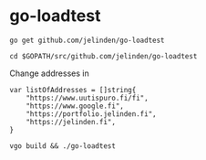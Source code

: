 # go-loadtest

`go get github.com/jelinden/go-loadtest`

`cd $GOPATH/src/github.com/jelinden/go-loadtest`

Change addresses in

```
var listOfAddresses = []string{
	"https://www.uutispuro.fi/fi",
	"https://www.google.fi",
	"https://portfolio.jelinden.fi",
	"https://jelinden.fi",
}
```

`vgo build && ./go-loadtest`
